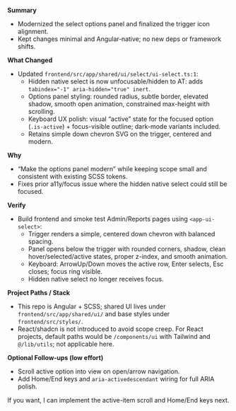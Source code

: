 **Summary**
- Modernized the select options panel and finalized the trigger icon alignment.
- Kept changes minimal and Angular‑native; no new deps or framework shifts.

**What Changed**
- Updated `frontend/src/app/shared/ui/select/ui-select.ts:1`:
  - Hidden native select is now unfocusable/hidden to AT: adds `tabindex="-1" aria-hidden="true" inert`.
  - Options panel styling: rounded radius, subtle border, elevated shadow, smooth open animation, constrained max-height with scrolling.
  - Keyboard UX polish: visual “active” state for the focused option (`.is-active`) + focus-visible outline; dark-mode variants included.
  - Retains simple down chevron SVG on the trigger, centered and modern.

**Why**
- “Make the options panel modern” while keeping scope small and consistent with existing SCSS tokens.
- Fixes prior a11y/focus issue where the hidden native select could still be focused.

**Verify**
- Build frontend and smoke test Admin/Reports pages using `<app-ui-select>`:
  - Trigger renders a simple, centered down chevron with balanced spacing.
  - Panel opens below the trigger with rounded corners, shadow, clean hover/selected/active states, proper z-index, and smooth animation.
  - Keyboard: ArrowUp/Down moves the active row, Enter selects, Esc closes; focus ring visible.
  - Hidden native select no longer receives focus.

**Project Paths / Stack**
- This repo is Angular + SCSS; shared UI lives under `frontend/src/app/shared/ui/` and base styles under `frontend/src/styles/`.
- React/shadcn is not introduced to avoid scope creep. For React projects, default paths would be `/components/ui` with Tailwind and `@/lib/utils`; not applicable here.

**Optional Follow‑ups (low effort)**
- Scroll active option into view on open/arrow navigation.
- Add Home/End keys and `aria-activedescendant` wiring for full ARIA polish.

If you want, I can implement the active-item scroll and Home/End keys next.